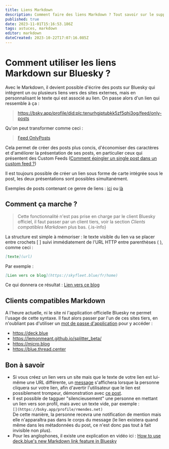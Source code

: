 ```yaml
---
title: Liens Markdown
description: Comment faire des liens Markdown ? Tout savoir sur le support du Markdown sur Bluesky
published: true
date: 2023-11-01T15:16:53.186Z
tags: astuces, markdown
editor: markdown
dateCreated: 2023-10-22T17:07:16.085Z
---
```


# Comment utiliser les liens Markdown sur Bluesky ?

Avec le Markdown, il devient possible d'écrire des posts sur Bluesky qui intègrent un ou plusieurs liens vers des sites externes, mais en personnalisant le texte qui est associé au lien. On passe alors d'un lien qui ressemble à ça :

> https://bsky.app/profile/did:plc:tenurhgjptubkk5zf5qhi3og/feed/only-posts

Qu'on peut transformer comme ceci :

> [Feed OnlyPosts](https://bsky.app/profile/did:plc:tenurhgjptubkk5zf5qhi3og/feed/only-posts)

Cela permet de créer des posts plus concis, d'économiser des caractères et d'améliorer la présentation de ses posts, en particulier ceux qui présentent des Custom Feeds ([Comment épingler un single post dans un custom feed ?](https://blog.skyfleet.blue/2023/09/01/comment-pingler-un.html))

Il est toujours possible de créer un lien sous forme de carte intégrée sous le post, les deux présentations sont possibles simultanément.

Exemples de posts contenant ce genre de liens : [ici](https://bsky.app/profile/rmendes.net/post/3kcbklwx5ra2f) ou [là](https://bsky.app/profile/rmendes.net/post/3kaunyqkcqr2f)

## Comment ça marche ? 

> Cette fonctionnalité n'est pas prise en charge par le client Bluesky officiel, il faut passer par un client tiers, voir la section *Clients compatibles Markdown* plus bas.
{.is-info}

La structure est simple à mémoriser : le texte visible du lien va se placer entre crochets [ ] suivi immédiatement de l'URL HTTP entre parenthèses ( ), comme ceci :

```markdown
[texte](url)
```
Par exemple : 

```markdown
[Lien vers ce blog](https://skyfleet.blue/fr/home)
```

Ce qui donnera ce résultat : [Lien vers ce blog](https://skyfleet.blue/fr/home)

## Clients compatibles Markdown

A l'heure actuelle, ni le site ni l'application officielle Bluesky ne permet l'usage de cette syntaxe. Il faut alors passer par l'un de ces sites tiers, en n'oubliant pas d'utiliser un [mot de passe d'application](./app-passwords) pour y accéder :

- https://deck.blue
- https://lemonmeant.github.io/splitter_beta/
- https://micro.blog
- https://blue.thread.center

## Bon à savoir

- Si vous créez un lien vers un site mais que le texte de votre lien est lui-même une URL différente, un [message](https://github.com/bluesky-social/social-app/pull/1573) s'affichera lorsque la personne cliquera sur votre lien, afin d'avertir l'utilisateur que le lien est possiblement trompeur, démonstration avec [ce post](https://bsky.app/profile/fenarinarsa.com/post/3kawkar7qk72s).
- Il est possible de tagguer "silencieusement" une personne en mettant un lien vers son profil, mais avec un texte vide, par exemple :<br/>`[](https://bsky.app/profile/rmendes.net)`<br/>De cette manière, la personne recevra une notification de mention mais elle n'apparaîtra pas dans le corps du message (le lien existera quand même dans les métadonnées du post, ce n'est donc pas tout à fait invisible non plus).
- Pour les anglophones, il existe une explication en vidéo ici : [How to use deck.blue's new Markdown link feature in Bluesky](https://www.youtube.com/watch?v=K2JPpSAyBqw)
